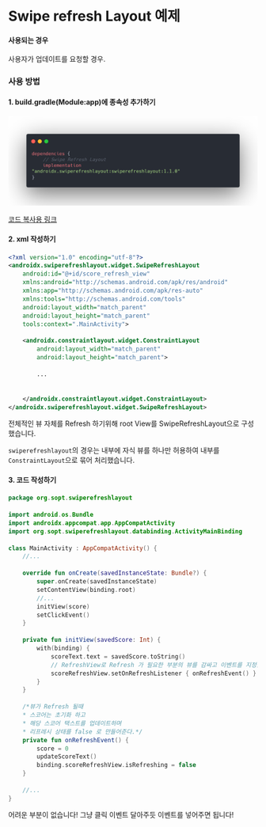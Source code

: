 # Swipe refresh Layout 예제

#### 사용되는 경우

사용자가 업데이트를 요청할 경우.



### 사용 방법 

#### 1. build.gradle(Module:app)에 종속성 추가하기

![1.gradlesetting](./README_photo/1.gradlesetting.png)

[코드 복사용 링크](https://carbon.now.sh/?bg=rgba%28171%2C184%2C195%2C0%29&t=one-dark&wt=none&l=groovy&ds=true&dsyoff=20px&dsblur=68px&wc=true&wa=true&pv=56px&ph=56px&ln=false&fl=1&fm=Hack&fs=14px&lh=133%25&si=false&es=2x&wm=false&code=dependencies%2520%257B%250A%2520%2520%2520%2520%252F%252F%2520Swipe%2520Refresh%2520Layout%250A%2520%2520%2520%2520implementation%2520%2522androidx.swiperefreshlayout%253Aswiperefreshlayout%253A1.1.0%2522%250A%250A%257D)

#### 2. xml 작성하기

```xml
<?xml version="1.0" encoding="utf-8"?>
<androidx.swiperefreshlayout.widget.SwipeRefreshLayout
    android:id="@+id/score_refresh_view"
    xmlns:android="http://schemas.android.com/apk/res/android"
    xmlns:app="http://schemas.android.com/apk/res-auto"
    xmlns:tools="http://schemas.android.com/tools"
    android:layout_width="match_parent"
    android:layout_height="match_parent"
    tools:context=".MainActivity">

    <androidx.constraintlayout.widget.ConstraintLayout
        android:layout_width="match_parent"
        android:layout_height="match_parent">

        ...


    </androidx.constraintlayout.widget.ConstraintLayout>
</androidx.swiperefreshlayout.widget.SwipeRefreshLayout>

```

전체적인 뷰 자체를 Refresh 하기위해 root View를 SwipeRefreshLayout으로 구성했습니다.

`swiperefreshlayout`의 경우는 내부에 자식 뷰를 하나만 허용하여 내부를 `ConstraintLayout`으로 묶어 처리했습니다.



#### 3. 코드 작성하기

```kotlin
package org.sopt.swiperefreshlayout

import android.os.Bundle
import androidx.appcompat.app.AppCompatActivity
import org.sopt.swiperefreshlayout.databinding.ActivityMainBinding

class MainActivity : AppCompatActivity() {
    //...

    override fun onCreate(savedInstanceState: Bundle?) {
        super.onCreate(savedInstanceState)
        setContentView(binding.root)
        //...
        initView(score)
        setClickEvent()
    }

    private fun initView(savedScore: Int) {
        with(binding) {
            scoreText.text = savedScore.toString()
            // RefreshView로 Refresh 가 필요한 부분의 뷰를 감싸고 이벤트를 지정한다.
            scoreRefreshView.setOnRefreshListener { onRefreshEvent() }
        }
    }

    /*뷰가 Refresh 될때
    * 스코어는 초기화 하고
    * 해당 스코어 택스트를 업데이트하며
    * 리프레시 상태를 false 로 만들어준다.*/
    private fun onRefreshEvent() {
        score = 0
        updateScoreText()
        binding.scoreRefreshView.isRefreshing = false
    }

    //...
}

```

어려운 부분이 없습니다! 그냥 클릭 이벤트 달아주듯 이벤트를 넣어주면 됩니다!